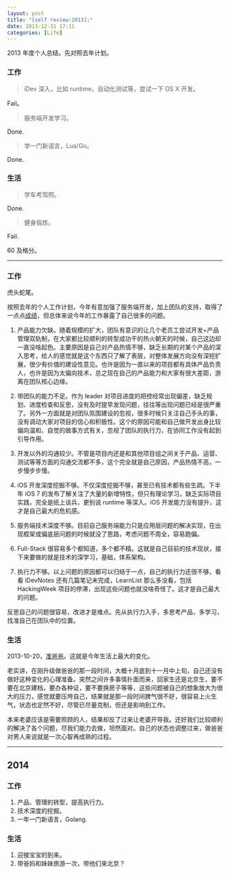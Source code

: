 ```yaml
---
layout: post
title: "[self review:2013];"
date: 2013-12-31 17:11
categories: [Life]
---
```


2013 年度个人总结。先对照去年计划。

### 工作

> iDev 深入，比如 runtime，自动化测试等，尝试一下 OS X 开发。

Fail。

> 服务端开发学习。

Done.

> 学一门新语言，Lua/Go。

Done.

### 生活

> 学车考驾照。

Done.

> 健身锻炼。

Fail.

60 及格分。

----

### 工作

虎头蛇尾。

按照去年的个人工作计划，今年有意加强了服务端开发，加上团队的支持，取得了一点点[成绩][1]，但总体来说今年的工作暴露了自己很多的问题。

1. 产品能力欠缺。随着规模的扩大，团队有意识的让几个老员工尝试开发+产品管理双轨制，在大家都比较顺利的转型成功干的热火朝天的时候，自己这边却一直没啥起色。主要原因是自己对产品热情不够，缺乏长期的对某个产品的深入思考，给人的感觉就是这个东西只了解了表层，对整体发展方向没有深挖扩展，很少有价值的建设性意见。也许是因为一直以来的项目都有具体产品负责人，也许是因为太偏向技术，总之现在自己的产品能力和大家有很大差距，游离在团队核心边缘。

1. 带团队的能力不足。作为 leader 对项目进度的把控经常出现偏差，缺乏规划、进度检查和反思，没有及时提早发现问题，往往等出现问题已经是很严重了。另外一方面就是对团队氛围建设的忽视，很多时候只关注自己手头的事，没有调动大家对项目的信心和积极性。这个的原因可能和自己做开发出身比较偏向温和、自觉的做事方式有关，忽视了团队的执行力，在协同工作没有起到引导作用。

1. 开发以外的沟通较少。不管是项目内还是和其他项目组之间关于产品、运营、测试等等方面的沟通交流都不多，这个完全就是自己原因，产品热情不高，一步慢步步慢。

1. iOS 开发深度挖掘不够。不仅深度挖掘不够，甚至已有技术都有些生疏。下半年 iOS 7 的发布了解关注了大量的新增特性，但只有理论学习，缺乏实际项目实践，完全是纸上谈兵，更别说 runtime 等深入。iOS 开发能力没有提升，这才是自己最大的危机感。

1. 服务端技术深度不够。目前自己服务端能力只是应用层问题的解决实现，在出现框架或偏底层问题的时候就没了思路，考虑问题不周全，容易跑偏。

1. Full-Stack 很容易多个都知道，多个都不精。这就是自己目前的技术现状，接下来要做的就是技术的深学习，基础，体系架构。

1. 执行力不够。以上问题的原因都可以归结于一点，自己的执行力还很不够，看看 iDevNotes 还有几篇笔记未完成，LearnList 那么多没看，包括 HackingWeek 项目的停滞，出现这些问题也就没啥奇怪了。这才是自己最大的问题。

反思自己的问题很容易，改进才是难点。先从执行力入手，多思考产品，多学习，找准自己在团队中的位置。


### 生活

2013-10-20，[准爸爸][2]。这就是今年生活上最大的变化。

老实讲，在刚升级做爸爸的那一段时间，大概十月底到十一月中上旬，自己还没有做好这种变化的心理准备。突然之间许多事情扑面而来，回家生还是北京生，要不要在北京建档，要办各种证，要不要换房子等等，这些问题被自己的想象放大为很大的压力，感觉就要压垮自己，结果就是那一段时间脾气很不好，很容易上火生气，状态也定然不好，尽管已尽量克制，但还是影响到工作。

本来老婆应该是需要照顾的人，结果却反了过来让老婆开导我。还好我们比较顺利的解决了各个问题，尽我们能力去做，坦然面对。自己的状态也调整过来，做爸爸对男人来说就是一次心智再成熟的过程。

----

## 2014

### 工作

1. 产品、管理的转型，提高执行力。
1. 技术深度的挖掘。
1. 一年一门新语言，Golang.

### 生活

1. 迎接宝宝的到来。
1. 带爸妈和妹妹旅游一次，带他们来北京？

[1]:https://fann.im/blog/2013/06/30/self-review-at-half-year-2013/
[2]:https://fann.im/blog/2013/10/20/daddy-to-be/

